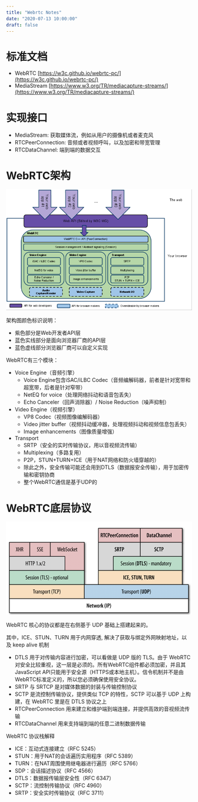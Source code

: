 ```yaml
---
title: "Webrtc Notes"
date: "2020-07-13 10:00:00"
draft: false
---
```


# 标准文档
- WebRTC [https://w3c.github.io/webrtc-pc/](https://w3c.github.io/webrtc-pc/)
- MediaStream [https://www.w3.org/TR/mediacapture-streams/](https://www.w3.org/TR/mediacapture-streams/)

# 实现接口

- MediaStream: 获取媒体流，例如从用户的摄像机或者麦克风
- RTCPeerConnection: 音频或者视频呼叫，以及加密和带宽管理
- RTCDataChannel: 端到端的数据交互


# WebRTC架构

![](2022-10-29-11-17-35.png)

架构图颜色标识说明：

- 紫色部分是Web开发者API层
- 蓝色实线部分是面向浏览器厂商的API层
- 蓝色虚线部分浏览器厂商可以自定义实现

WebRTC有三个模块：

- Voice Engine（音频引擎）
   - Voice Engine包含iSAC/iLBC Codec（音频编解码器，前者是针对宽带和超宽带，后者是针对窄带）
   - NetEQ for voice（处理网络抖动和语音包丢失）
   - Echo Canceler（回声消除器）/ Noise Reduction（噪声抑制）
- Video Engine（视频引擎）
   - VP8 Codec（视频图像编解码器）
   - Video jitter buffer（视频抖动缓冲器，处理视频抖动和视频信息包丢失）
   - Image enhancements（图像质量增强）
- Transport
   - SRTP（安全的实时传输协议，用以音视频流传输）
   - Multiplexing（多路复用）
   - P2P，STUN+TURN+ICE（用于NAT网络和防火墙穿越的）
   - 除此之外，安全传输可能还会用到DTLS（数据报安全传输），用于加密传输和密钥协商
   - 整个WebRTC通信是基于UDP的

# WebRTC底层协议

![](2022-10-29-11-17-52.png)

WebRTC 核心的协议都是在右侧基于 UDP 基础上搭建起来的。

其中，ICE、STUN、TURN 用于内网穿透, 解决了获取与绑定外网映射地址，以及 keep alive 机制

- DTLS 用于对传输内容进行加密，可以看做是 UDP 版的 TLS。由于 WebRTC 对安全比较重视，这一层是必须的。所有WebRTC组件都必须加密，并且其JavaScript API只能用于安全源（HTTPS或本地主机）。信令机制并不是由WebRTC标准定义的，所以您必须确保使用安全协议。
- SRTP 与 SRTCP 是对媒体数据的封装与传输控制协议
- SCTP 是流控制传输协议，提供类似 TCP 的特性，SCTP 可以基于 UDP 上构建，在 WebRTC 里是在 DTLS 协议之上
- RTCPeerConnection 用来建立和维护端到端连接，并提供高效的音视频流传输
- RTCDataChannel 用来支持端到端的任意二进制数据传输

WebRTC 协议栈解释

- ICE：互动式连接建立（RFC 5245）
- STUN：用于NAT的会话遍历实用程序（RFC 5389）
- TURN：在NAT周围使用继电器进行遍历（RFC 5766）
- SDP：会话描述协议（RFC 4566）
- DTLS：数据报传输层安全性（RFC 6347）
- SCTP：流控制传输协议（RFC 4960）
- SRTP：安全实时传输协议（RFC 3711）


